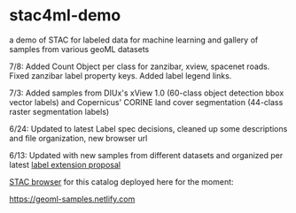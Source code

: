 # stac4ml-demo
a demo of STAC for labeled data for machine learning and gallery of samples from various geoML datasets

7/8: Added Count Object per class for zanzibar, xview, spacenet roads. Fixed zanzibar label property keys. Added label legend links.

7/3: Added samples from DIUx's xView 1.0 (60-class object detection bbox vector labels) and Copernicus' CORINE land cover segmentation (44-class raster segmentation labels)

6/24: Updated to latest Label spec decisions, cleaned up some descriptions and file organization, new browser url 

6/13: Updated with new samples from different datasets and organized per latest [label extension proposal](https://github.com/radiantearth/stac-spec/tree/dev/extensions/label)

[STAC browser](https://github.com/radiantearth/stac-browser) for this catalog deployed here for the moment: 

https://geoml-samples.netlify.com
